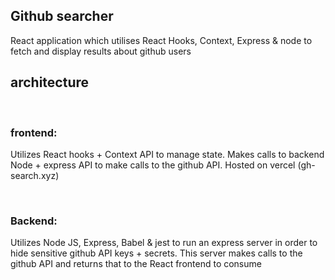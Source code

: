 ## Github searcher 

React application which utilises React Hooks, Context, Express & node to fetch and display results about github users

## architecture
<br />

### frontend:
Utilizes React hooks + Context API to manage state. Makes calls to backend Node + express API to make calls to the github API. Hosted on vercel (gh-search.xyz)

<br />

### Backend: 
Utilizes Node JS, Express, Babel & jest to run an express server in order to hide sensitive github API keys + secrets. This server makes calls to the github API and returns that to the React frontend to consume
